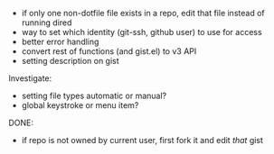 
* if only one non-dotfile file exists in a repo, edit that file instead of running dired
* way to set which identity (git-ssh, github user) to use for access
* better error handling
* convert rest of functions (and gist.el) to v3 API
* setting description on gist

Investigate:

* setting file types automatic or manual?
* global keystroke or menu item?

DONE:

* if repo is not owned by current user, first fork it and edit *that* gist
  

